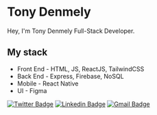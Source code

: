 # Tony Denmely

Hey, I'm Tony Denmely Full-Stack Developer.

## My stack

- Front End - HTML, JS, ReactJS, TailwindCSS
- Back End - Express, Firebase, NoSQL
- Mobile - React Native
- UI - Figma


[![Twitter Badge](https://img.shields.io/badge/-@tonydenmely-BCFE2F?style=flat-square&labelColor=BCFE2F&logo=twitter&logoColor=black&link=https://twitter.com/tonydenmely)](https://twitter.com/tonydenmely) 
[![Linkedin Badge](https://img.shields.io/badge/-Tony%20Denmely-BCFE2F?style=flat-square&logo=Linkedin&logoColor=black&link=https://www.linkedin.com/in/tony-denmely/)](https://www.linkedin.com/in/tony-denmely/) 
[![Gmail Badge](https://img.shields.io/badge/-denmely.dev@gmail.com-BCFE2F?style=flat-square&logo=Gmail&logoColor=black&link=mailto:denmely.dev@gmail.com)](mailto:denmely.dev@gmail.com)
